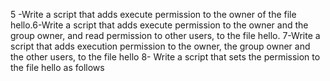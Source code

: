 5 -Write a script that adds execute permission to the owner of the file hello.6-Write a script that adds execute permission to the owner and the group owner, and read permission to other users, to the file hello.
7-Write a script that adds execution permission to the owner, the group owner and the other users, to the file hello 8- Write a script that sets the permission to the file hello as follows


